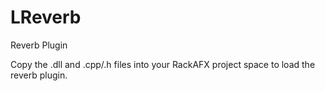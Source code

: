 # LReverb
Reverb Plugin

Copy the .dll and .cpp/.h files into your RackAFX project space to load the reverb plugin.
